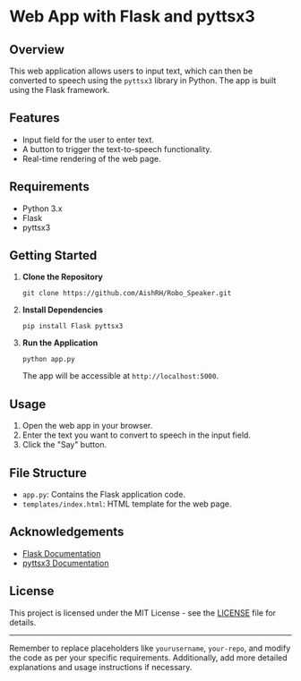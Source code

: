 # Web App with Flask and pyttsx3

## Overview

This web application allows users to input text, which can then be converted to speech using the `pyttsx3` library in Python. The app is built using the Flask framework.

## Features

- Input field for the user to enter text.
- A button to trigger the text-to-speech functionality.
- Real-time rendering of the web page.

## Requirements

- Python 3.x
- Flask
- pyttsx3

## Getting Started

1. **Clone the Repository**

   ```
   git clone https://github.com/AishRH/Robo_Speaker.git
   ```

2. **Install Dependencies**

   ```
   pip install Flask pyttsx3
   ```

3. **Run the Application**

   ```
   python app.py
   ```

   The app will be accessible at `http://localhost:5000`.

## Usage

1. Open the web app in your browser.
2. Enter the text you want to convert to speech in the input field.
3. Click the "Say" button.

## File Structure

- `app.py`: Contains the Flask application code.
- `templates/index.html`: HTML template for the web page.

## Acknowledgements

- [Flask Documentation](https://flask.palletsprojects.com/en/2.1.x/)
- [pyttsx3 Documentation](https://pyttsx3.readthedocs.io/en/latest/)

## License

This project is licensed under the MIT License - see the [LICENSE](LICENSE) file for details.

---

Remember to replace placeholders like `yourusername`, `your-repo`, and modify the code as per your specific requirements. Additionally, add more detailed explanations and usage instructions if necessary.

